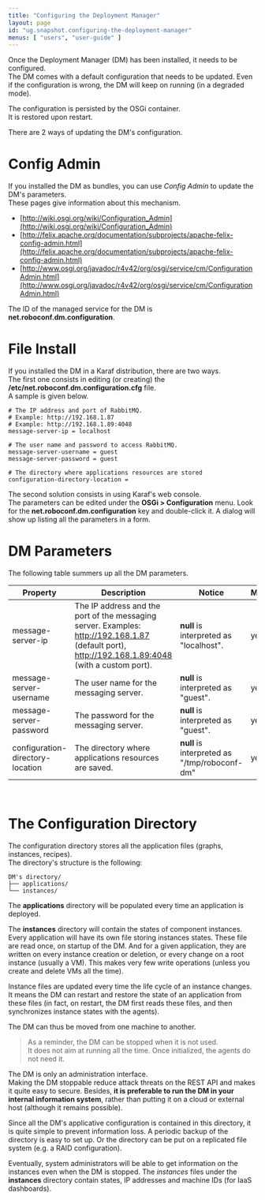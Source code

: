 ```yaml
---
title: "Configuring the Deployment Manager"
layout: page
id: "ug.snapshot.configuring-the-deployment-manager"
menus: [ "users", "user-guide" ]
---
```


Once the Deployment Manager (DM) has been installed, it needs to be configured.  
The DM comes with a default configuration that needs to be updated. Even if the configuration is
wrong, the DM will keep on running (in a degraded mode).

The configuration is persisted by the OSGi container.  
It is restored upon restart.

There are 2 ways of updating the DM's configuration.  


# Config Admin

If you installed the DM as bundles, you can use *Config Admin* to update the DM's parameters.  
These pages give information about this mechanism.

* [http://wiki.osgi.org/wiki/Configuration_Admin](http://wiki.osgi.org/wiki/Configuration_Admin)
* [http://felix.apache.org/documentation/subprojects/apache-felix-config-admin.html](http://felix.apache.org/documentation/subprojects/apache-felix-config-admin.html)
* [http://www.osgi.org/javadoc/r4v42/org/osgi/service/cm/ConfigurationAdmin.html](http://www.osgi.org/javadoc/r4v42/org/osgi/service/cm/ConfigurationAdmin.html)

The ID of the managed service for the DM is **net.roboconf.dm.configuration**.


# File Install

If you installed the DM in a Karaf distribution, there are two ways.  
The first one consists in editing (or creating) the **/etc/net.roboconf.dm.configuration.cfg** file.  
A sample is given below.

```properties
# The IP address and port of RabbitMQ.
# Example: http://192.168.1.87
# Example: http://192.168.1.89:4048
message-server-ip = localhost

# The user name and password to access RabbitMQ.
message-server-username = guest
message-server-password = guest

# The directory where applications resources are stored
configuration-directory-location =
```

The second solution consists in using Karaf's web console.  
The parameters can be edited under the **OSGi &gt; Configuration** menu.
Look for the **net.roboconf.dm.configuration** key and double-click it. A dialog will show up
listing all the parameters in a form.


# DM Parameters

The following table summers up all the DM parameters.

| Property | Description | Notice | Mandatory |
| --- | --- | --- | --- |
| message-server-ip | The IP address and the port of the messaging server. Examples: http://192.168.1.87 (default port), http://192.168.1.89:4048 (with a custom port). | **null** is interpreted as "localhost". | yes |
| message-server-username | The user name for the messaging server. | **null** is interpreted as "guest". | yes |
| message-server-password | The password for the messaging server. | **null** is interpreted as "guest". | yes |
| configuration-directory-location | The directory where applications resources are saved. | **null** is interpreted as "/tmp/roboconf-dm" | yes |

<br />

# The Configuration Directory

The configuration directory stores all the application files (graphs, instances, recipes).  
The directory's structure is the following:

	DM's directory/
	├── applications/
	└── instances/

The **applications** directory will be populated every time an application is deployed.

The **instances** directory will contain the states of component instances. Every application will have
its own file storing instances states. These file are read once, on startup of the DM. And for a given application, 
they are written on every instance creation or deletion, or every change on a root instance (usually a VM). This makes
very few write operations (unless you create and delete VMs all the time).

Instance files are updated every time the life cycle of an instance changes.    
It means the DM can restart and restore the state of an application from these files (in fact, on restart,
the DM first reads these files, and then synchronizes instance states with the agents).

The DM can thus be moved from one machine to another.

> As a reminder, the DM can be stopped when it is not used.  
> It does not aim at running all the time. Once initialized, the agents do not need it.

The DM is only an administration interface.  
Making the DM stoppable reduce attack threats on the REST API and makes it quite easy to secure. Besides, 
**it is preferable to run the DM in your internal information system**, rather than putting it on a cloud or 
external host (although it remains possible). 

Since all the DM's applicative configuration is contained in this directory, it is quite simple to prevent information loss.
A periodic backup of the directory is easy to set up. Or the directory can be put on a replicated file system
(e.g. a RAID configuration).

Eventually, system administrators will be able to get information on the instances even when the DM is stopped. The
*instances* files under the **instances** directory contain states, IP addresses and machine IDs (for IaaS dashboards).
